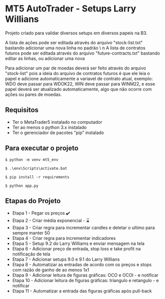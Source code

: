 # MT5 AutoTrader - Setups Larry Willians

Projeto criado para validar diversos setups em diversos papeis na B3.

A lista de ações pode ser editada através do arquivo "stock-list.txt" bastando adicionar uma nova linha no padrão \ n
A lista de contratos futuros pode ser editada através do arquivo "future-contracts.txt" bastando editar as linhas, ou adicionar uma nova

Para adicionar um par de moedas deverá ser feito através do arquivo "stock-list" pois a ideia do arquivo de contratos futuros é que ele leia o papel e adicione automaticamente a variavel de contrato atual, exemplo: WDO deve passar para WDOK22, WIN deve passar para WINM22, e esse papel deverá ser atualizado automaticamente, algo que não ocorre com ações ou pares de moedas.

## Requisitos
* Ter o MetaTrader5 instalado no computador
* Ter ao menos o python 3.x instalado
* Ter o gerenciador de pacotes "pip" instalado

## Para executar o projeto

```
$ python -m venv mt5_env

$ .\env\Scripts\activate.bat

$ pip install -r requirements

$ python app.py
```

## Etapas do Projeto
* Etapa 1 - Pegar os preços :heavy_check_mark:
* Etapa 2 - Criar média exponencial - :hourglass:
* Etapa 3 - Criar regra para incrementar candles e deletar o ultimo para sempre manter 50
* Etapa 4 - Criar regra para incrementar indicadores
* Etapa 5 - Setup 9.2 do Larry Williams e enviar mensagem na tela
* Etapa 6 - Adicionar preço de entrada, stop loss e take profit na notificação de tela
* Etapa 7 - Adicionar setups 9.0 e 9.1 do Larry Willians
* Etapa 8 - Automatizar as entradas de acordo com os preços e stops com razão de ganho de ao menos 1x1
* Etapa 9 - Adicionar leitura de figuras gráficas: OCO e OCOI - e notificar
* Etapa 10 - Adicionar leitura de figuras gráficas: triangulo e retangulo - e notificar
* Etapa 11 - Automatizar a entrada das figuras gráficas após pull-back